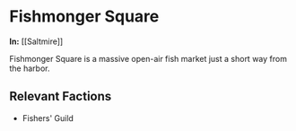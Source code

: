 # Fishmonger Square

**In:** [[Saltmire]]

Fishmonger Square is a massive open-air fish market just a short way from the harbor.
## Relevant Factions

- Fishers' Guild